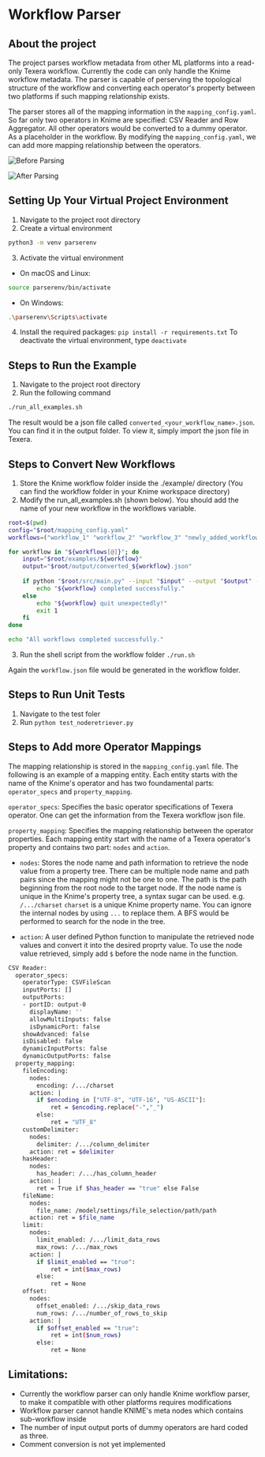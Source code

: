 # Workflow Parser
## About the project
The project parses workflow metadata from other ML platforms into a read-only Texera workflow. Currently the code can only handle the Knime workflow metadata. The parser is capable of perserving the topological structure of the workflow and converting each operator's property between two platforms if such mapping relationship exists.

The parser stores all of the mapping information in the `mapping_config.yaml`. So far only two operators in Knime are specified: CSV Reader and Row Aggregator. All other operators would be converted to a dummy operator. As a placeholder in the workflow. By modifying the `mapping_config.yaml`, we can add more mapping relationship between the operators.

![Before Parsing](https://drive.google.com/uc?export=view&id=1LPGWyVk0HHzF9yG-acMJyXJtPyxtbu5N "Before Parsing")

![After Parsing](https://drive.google.com/uc?export=view&id=1LYn-x7qhNj8nblvipJN2CJKepyNWFjbU "After Parsing")

## Setting Up Your Virtual Project Environment
1. Navigate to the project root directory
2. Create a virtual environment

```bash
python3 -m venv parserenv
```
3. Activate the virtual environment
* On macOS and Linux:
```bash
source parserenv/bin/activate
```
* On Windows:
```bash
.\parserenv\Scripts\activate
```
4. Install the required packages: `pip install -r requirements.txt`
To deactivate the virtual environment, type `deactivate`

## Steps to Run the Example
1. Navigate to the project root directory
2. Run the following command 
```bash
./run_all_examples.sh
```
The result would be a json file called `converted_<your_workflow_name>.json`. You can find it in the output folder. To view it, simply import the json file in Texera.

## Steps to Convert New Workflows
1. Store the Knime workflow folder inside the ./example/ directory (You can find the workflow folder in your Knime workspace directory)
2. Modify the run_all_examples.sh (shown below). You should add the name of your new workflow in the workflows variable. 
```bash
root=$(pwd)
config="$root/mapping_config.yaml"
workflows=("workflow_1" "workflow_2" "workflow_3" "newly_added_workflow")

for workflow in "${workflows[@]}"; do
    input="$root/examples/${workflow}"
    output="$root/output/converted_${workflow}.json"
    
    if python "$root/src/main.py" --input "$input" --output "$output" --config "$config"; then
        echo "${workflow} completed successfully."
    else
        echo "${workflow} quit unexpectedly!"
        exit 1
    fi
done

echo "All workflows completed successfully."
```
3. Run the shell script from the workflow folder `./run.sh`

Again the `workflow.json` file would be generated in the workflow folder.

## Steps to Run Unit Tests
1. Navigate to the test foler
2. Run `python test_noderetriever.py`

## Steps to Add more Operator Mappings
The mapping relationship is stored in the `mapping_config.yaml` file. The following is an example of a mapping entity. Each entity starts with the name of the Knime's operator and has two foundamental parts: `operator_specs` and `property_mapping`.

`operator_specs`: Specifies the basic operator specifications of Texera operator. One can get the information from the Texera workflow json file.

`property_mapping`: Specifies the mapping relationship between the operator properties. Each mapping entity start with the name of a Texera operator's property and contains two part: `nodes` and `action`.
* `nodes`: Stores the node name and path information to retrieve the node value from a property tree. There can be multiple node name and path pairs since the mapping might not be one to one. The path is the path beginning from the root node to the target node. If the node name is unique in the Knime's property tree, a syntax sugar can be used. e.g. `/.../charset` `charset` is a unique Knime property name. You can ignore the internal nodes by using `...` to replace them. A BFS would be performed to search for the node in the tree. 

* `action`: A user defined Python function to manipulate the retrieved node values and convert it into the desired proprty value. To use the node value retrieved, simply add `$` before the node name in the function.  

```bash
CSV Reader:
  operator_specs:
    operatorType: CSVFileScan
    inputPorts: []
    outputPorts:
    - portID: output-0
      displayName: ''
      allowMultiInputs: false
      isDynamicPort: false
    showAdvanced: false
    isDisabled: false
    dynamicInputPorts: false
    dynamicOutputPorts: false
  property_mapping:
    fileEncoding:
      nodes:
        encoding: /.../charset
      action: |
        if $encoding in ["UTF-8", "UTF-16", "US-ASCII"]:
            ret = $encoding.replace("-","_")
        else:
            ret = "UTF_8"
    customDelimiter:
      nodes:
        delimiter: /.../column_delimiter
      action: ret = $delimiter
    hasHeader:
      nodes:
        has_header: /.../has_column_header
      action: |
        ret = True if $has_header == "true" else False
    fileName:
      nodes:
        file_name: /model/settings/file_selection/path/path
      action: ret = $file_name
    limit:
      nodes:
        limit_enabled: /.../limit_data_rows
        max_rows: /.../max_rows
      action: |
        if $limit_enabled == "true":
            ret = int($max_rows)
        else:
            ret = None
    offset:
      nodes:
        offset_enabled: /.../skip_data_rows
        num_rows: /.../number_of_rows_to_skip
      action: |
        if $offset_enabled == "true":
            ret = int($num_rows)
        else:
            ret = None
```
## Limitations:
* Currently the workflow parser can only handle Knime workflow parser, to make it compatible with other platforms requires modifications
*  Workflow parser cannot handle KNIME's meta nodes which contains sub-workflow inside
* The number of input output ports of dummy operators are hard coded as three. 
* Comment conversion is not yet implemented
 